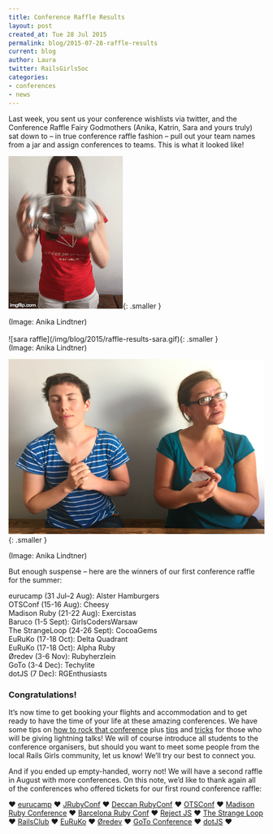 ```yaml
---
title: Conference Raffle Results
layout: post
created_at: Tue 28 Jul 2015
permalink: blog/2015-07-28-raffle-results
current: blog
author: Laura
twitter: RailsGirlsSoc
categories: 
- conferences
- news
---
```


Last week, you sent us your conference wishlists via twitter, and the Conference Raffle Fairy Godmothers (Anika, Katrin, Sara and yours truly) sat down to – in true conference raffle fashion – pull out your team names from a jar and assign conferences to teams. This is what it looked like!

![laura raffle](/img/blog/2015/raffle-results-laura.gif){: .smaller }
<div class="image-credits"> (Image: Anika Lindtner)</div>
<br>
![sara raffle](/img/blog/2015/raffle-results-sara.gif){: .smaller }
<div class="image-credits"> (Image: Anika Lindtner)</div>

![sara katrin raffle](/img/blog/2015/raffle-results-sarakatrin.png){: .smaller }
<div class="image-credits"> (Image: Anika Lindtner)</div>

But enough suspense – here are the winners of our first conference raffle for the summer:

eurucamp (31 Jul–2 Aug): Alster Hamburgers  
OTSConf (15-16 Aug): Cheesy  
Madison Ruby (21-22 Aug): Exercistas  
Baruco (1-5 Sept): GirlsCodersWarsaw  
The StrangeLoop (24-26 Sept): CocoaGems  
EuRuKo (17-18 Oct): Delta Quadrant  
EuRuKo (17-18 Oct): Alpha Ruby  
Øredev (3-6 Nov): Rubyherzlein  
GoTo (3-4 Dec): Techylite  
dotJS (7 Dec): RGEnthusiasts  

### Congratulations!

It’s now time to get booking your flights and accommodation and to get ready to have the time of your life at these amazing conferences. We have some tips on [how to rock that conference](http://railsgirlssummerofcode.org/blog/conference-tips/) plus [tips](http://railsgirlssummerofcode.org/blog/talk/) and [tricks](http://railsgirlssummerofcode.org/blog/2014-07-29-talk-tips/) for those who will be giving lightning talks! We will of course introduce all students to the conference organisers, but should you want to meet some people from the local Rails Girls community, let us know! We’ll try our best to connect you. 

And if you ended up empty-handed, worry not! We will have a second raffle in August with more conferences. On this note, we’d like to thank again all of the conferences who offered tickets for our first round conference raffle: 

&hearts; [eurucamp](http://2015.eurucamp.org/) &hearts; [JRubyConf](http://2015.jrubyconf.eu/) &hearts; [Deccan RubyConf](http://www.deccanrubyconf.org/) &hearts; [OTSConf](https://otsconf.com/) &hearts; [Madison Ruby Conference](http://madisonpl.us/ruby/) &hearts; [Barcelona Ruby Conf](http://www.fullstackfest.com/) &hearts; [Reject JS](http://rejectjs.org/) &hearts; [The Strange Loop](https://thestrangeloop.com/) &hearts; [RailsClub](http://railsclub.ru/) &hearts; [EuRuKo](http://www.euruko2015.org/) &hearts; [Øredev](http://oredev.org/) &hearts; [GoTo Conference](http://gotocon.com/berlin-2015/) &hearts; [dotJS](http://www.dotjs.io/) &hearts;
